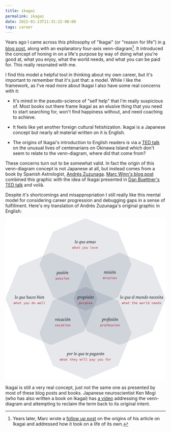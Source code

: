 ```yaml
---
title: ikagai
permalink: ikagai
date: 2022-01-23T11:31:22-08:00
tags: career
---
```


Years ago I came across this philosophy of "Ikagai" (or "reason for life") in [a
blog post][marc winn's blog post], along with an explanatory four-axis
venn-diagram[^meme seeding]. It introduced the concept of honing in on a life's
purpose by way of doing what you're good at, what you enjoy, what the world
needs, and what you can be paid for. This really resonated with me.

[^meme seeding]: Years later, Marc wrote a [follow up
post][marc winn's follow up] on the origins of his article on Ikagai and
addressed how it took on a life of its own.

I find this model a helpful tool in thinking about my own career, but it's
important to remember that it's just that: a model. While I like the framework,
as I've read more about Ikagai I also have some real concerns with it:

- It's mired in the pseudo-science of "self help" that I'm really suspicious of.
  Most books out there frame Ikagai as an elusive thing that you need to start
  searching for, won't find happiness without, and need coaching to achieve.

- It feels like yet another foreign cultural fetishization. Ikagai is a Japanese
  concept but nearly all material written on it is English.

- The origins of Ikagai's introduction to English readers is via a [TED
  talk][dan buettner's ted talk] on the unusual lives of centenarians on Okinawa
  Island which don't seem to relate to the venn-diagram, where did that come
  from?

These concerns turn out to be somewhat valid. In fact the origin of this
venn-diagram concept is not Japanese at all, but instead comes from a book by
Spanish Astrologist, [Andrés Zuzunaga]. [Marc Winn's blog post] combined this
graphic with the idea of Ikagai presented in [Dan Buettner's TED talk] and
voilà.

Despite it's shortcomings and misappropriation I still really like this mental
model for considering career progression and debugging gaps in a sense of
fulfillment. Here's my translation of Andrés Zuzunaga's original graphic in
English:

![purpose.svg](../media/82b332968f3e80ff.svg)

Ikagai is still a very real concept, just not the same one as presented by most
of these blog posts and books. Japanese neuroscientist Ken Mogi (who has also
written a book on Ikagai) has [a video][ken mogi's video] addressing the
venn-diagram and attempting to reclaim the term back to its original intent.

[marc winn's blog post]: https://theviewinside.me/what-is-your-ikigai/
[marc winn's follow up]: https://theviewinside.me/meme-seeding/
[dan buettner's ted talk]:
  http://www.ted.com/talks/dan_buettner_how_to_live_to_be_100
[andrés zuzunaga]: https://www.cosmograma.com/proposito.php
[ken mogi's video]: https://youtu.be/a_2RIydy_NQ
